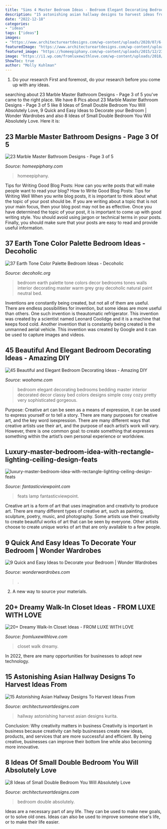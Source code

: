 ```yaml
---
title: "Sims 4 Master Bedroom Ideas - Bedroom Elegant Decorating Bedrooms Bedding Master Interior Decorated Decor Classy Bed Colors Designs Simple Cosy Cozy Pretty Very Sophisticated Gorgeous"
description: "15 astonishing asian hallway designs to harvest ideas from"
date: "2022-12-18"
categories:
- "ideas"
tags: ["ideas"]
images:
- "https://www.architectureartdesigns.com/wp-content/uploads/2020/07/6-3-630x983.jpg"
featuredImage: "https://www.architectureartdesigns.com/wp-content/uploads/2017/11/15-Astonishing-Asian-Hallway-Designs-To-Harvest-Ideas-From-13.jpg"
featured_image: "https://homeepiphany.com/wp-content/uploads/2015/12/23-Marble-Master-Bathroom-Designs-13.jpg"
image: "https://i1.wp.com/fromluxewithlove.com/wp-content/uploads/2018/01/Amazing-Walk-In-Closet-Ideas-21.jpg?resize=493%2C740"
ShowToc: true
author: "Molly Kuhlman"
---
```



1. Do your research First and foremost, do your research before you come up with any ideas.

	

		
searching about 23 Marble Master Bathroom Designs - Page 3 of 5 you've came to the right place. We have 8 Pics about 23 Marble Master Bathroom Designs - Page 3 of 5 like 8 Ideas of Small Double Bedroom You Will Absolutely Love, 9 Quick and Easy Ideas to Decorate your Bedroom | Wonder Wardrobes and also 8 Ideas of Small Double Bedroom You Will Absolutely Love. Here it is:
		
    
## 23 Marble Master Bathroom Designs - Page 3 Of 5

<img loading=lazy src="https://homeepiphany.com/wp-content/uploads/2015/12/23-Marble-Master-Bathroom-Designs-13.jpg" onerror="this.onerror=null;this.src='https://tse4.mm.bing.net/th?id=OIP.7okeRKwEepsfNT3QG29HqAHaHX&amp;pid=15.1';" alt="23 Marble Master Bathroom Designs - Page 3 of 5">

_Source: homeepiphany.com_

>homeepiphany. 

	

Tips for Writing Good Blog Posts: How can you write posts that will make people want to read your blog?
How to Write Good Blog Posts: Tips for Writing Well
When you write blog posts, it is important to think about what the topic of your post should be.  If you are writing about a topic that is not your main focus, then your blog post may not be as effective.  Once you have determined the topic of your post, it is important to come up with good writing style.  You should avoid using jargon or technical terms in your posts.  Finally, you should make sure that your posts are easy to read and provide useful information.

    
## 37 Earth Tone Color Palette Bedroom Ideas - Decoholic

<img loading=lazy src="http://decoholic.org/wp-content/uploads/2015/08/earth-tones-warm-colors-bedroom-25.jpg" onerror="this.onerror=null;this.src='https://tse2.mm.bing.net/th?id=OIP.PEKnJoftY6S9ODcCBlT_SwHaKP&amp;pid=15.1';" alt="37 Earth Tone Color Palette Bedroom Ideas - Decoholic">

_Source: decoholic.org_

>bedroom earth palette tone colors decor bedrooms tones walls interior decorating master warm grey gray decoholic natural paint neutral bed. 

	

Inventions are constantly being created, but not all of them are useful. There are endless possibilities for invention, but some ideas are more useful than others. One such invention is theautomatic refrigerator. This invention was created by a scientist named Leonard Coolidge and it is a machine that keeps food cold. Another invention that is constantly being created is the unmanned aerial vehicle. This invention was created by Google and it can be used to capture images and videos.

    
## 45 Beautiful And Elegant Bedroom Decorating Ideas - Amazing DIY

<img loading=lazy src="http://www.woohome.com/wp-content/uploads/2013/12/Ideas-of-how-to-design-bedroom-12.jpg" onerror="this.onerror=null;this.src='https://tse3.mm.bing.net/th?id=OIP.idP1wIdohssC1m_RXXMkhQHaLH&amp;pid=15.1';" alt="45 Beautiful and Elegant Bedroom Decorating Ideas - Amazing DIY">

_Source: woohome.com_

>bedroom elegant decorating bedrooms bedding master interior decorated decor classy bed colors designs simple cosy cozy pretty very sophisticated gorgeous. 

	

Purpose:
Creative art can be seen as a means of expression, it can be used to express yourself or to tell a story. There are many purposes for creative art, and the key word isexpression. There are many different ways that creative artists use their art, and the purpose of each artist’s work will vary. However, there is one common goal: to create something that expresses something within the artist’s own personal experience or worldview.

    
## Luxury-master-bedroom-idea-with-rectangle-lighting-ceiling-design-feats

<img loading=lazy src="https://www.fantasticviewpoint.com/wp-content/uploads/2015/01/luxury-master-bedroom-idea-with-rectangle-lighting-ceiling-design-feats-romantic-pendant-lamp.jpg" onerror="this.onerror=null;this.src='https://tse4.mm.bing.net/th?id=OIP.kUlcpkmGX9uj-mxUirj_9gHaFj&amp;pid=15.1';" alt="luxury-master-bedroom-idea-with-rectangle-lighting-ceiling-design-feats">

_Source: fantasticviewpoint.com_

>feats lamp fantasticviewpoint. 

	

Creative art is a form of art that uses imagination and creativity to produce art. There are many different types of creative art, such as painting, sculpture, poetry, music, and photography. Some artists use their creativity to create beautiful works of art that can be seen by everyone. Other artists choose to create unique works of art that are only available to a few people.

    
## 9 Quick And Easy Ideas To Decorate Your Bedroom | Wonder Wardrobes

<img loading=lazy src="https://www.wonderwardrobes.com/wp-content/uploads/2016/02/Master-Bedroom-Rug-Pattern-Nightstand.jpg" onerror="this.onerror=null;this.src='https://tse3.mm.bing.net/th?id=OIP.Jt6t79mHs-k0VmOC114YeAHaKn&amp;pid=15.1';" alt="9 Quick and Easy Ideas to Decorate your Bedroom | Wonder Wardrobes">

_Source: wonderwardrobes.com_

>. 

	

2. A new way to source your materials.

    
## 20+ Dreamy Walk-In Closet Ideas - FROM LUXE WITH LOVE

<img loading=lazy src="https://i1.wp.com/fromluxewithlove.com/wp-content/uploads/2018/01/Amazing-Walk-In-Closet-Ideas-21.jpg?resize=493%2C740" onerror="this.onerror=null;this.src='https://tse1.mm.bing.net/th?id=OIP.8ezkFnTPZPJdcIrsDyywnwHaLH&amp;pid=15.1';" alt="20+ Dreamy Walk-In Closet Ideas - FROM LUXE WITH LOVE">

_Source: fromluxewithlove.com_

>closet walk dreamy. 

	

In 2022, there are many opportunities for businesses to adopt new technology.

    
## 15 Astonishing Asian Hallway Designs To Harvest Ideas From

<img loading=lazy src="https://www.architectureartdesigns.com/wp-content/uploads/2017/11/15-Astonishing-Asian-Hallway-Designs-To-Harvest-Ideas-From-13.jpg" onerror="this.onerror=null;this.src='https://tse2.mm.bing.net/th?id=OIP.Iau2mBBbwYCme6ZVsDmbpAHaLH&amp;pid=15.1';" alt="15 Astonishing Asian Hallway Designs To Harvest Ideas From">

_Source: architectureartdesigns.com_

>hallway astonishing harvest asian designs kurita. 

	

Conclusion: Why creativity matters in business
Creativity is important in business because creativity can help businesses create new ideas, products, and services that are more successful and efficient. By being creative, businesses can improve their bottom line while also becoming more innovative.

    
## 8 Ideas Of Small Double Bedroom You Will Absolutely Love

<img loading=lazy src="https://www.architectureartdesigns.com/wp-content/uploads/2020/07/6-3-630x983.jpg" onerror="this.onerror=null;this.src='https://tse4.mm.bing.net/th?id=OIP.t3O2MNrRNztTwSpCVBm87QHaLj&amp;pid=15.1';" alt="8 Ideas of Small Double Bedroom You Will Absolutely Love">

_Source: architectureartdesigns.com_

>bedroom double absolutely. 

	

Ideas are a necessary part of any life. They can be used to make new goals, or to solve old ones. Ideas can also be used to improve someone else's life, or to make their life easier.

